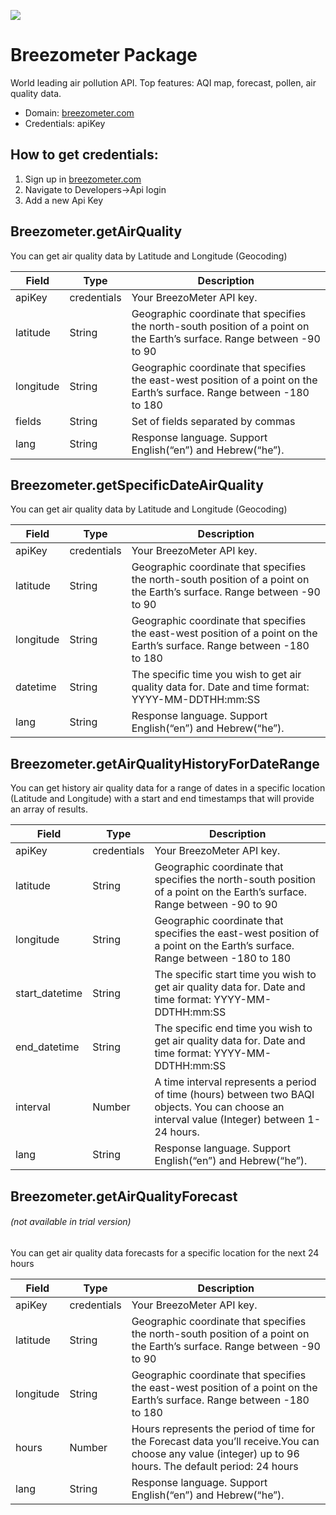[![](https://scdn.rapidapi.com/RapidAPI_banner.png)](https://rapidapi.com/package/Trello/functions?utm_source=RapidAPIGitHub_TrelloFunctions&utm_medium=button&utm_content=RapidAPI_GitHub)

# Breezometer Package
World leading air pollution API. Top features: AQI map, forecast, pollen, air quality data.
* Domain: [breezometer.com](https://breezometer.com)
* Credentials: apiKey

## How to get credentials: 
1. Sign up in [breezometer.com](https://breezometer.com)
2. Navigate to Developers->Api login
3. Add a new Api Key
 
## Breezometer.getAirQuality
You can get air quality data by Latitude and Longitude (Geocoding)

| Field    | Type       | Description
|----------|------------|----------
| apiKey   | credentials| Your BreezoMeter API key.
| latitude | String     | Geographic coordinate that specifies the north-south position of a point on the Earth’s surface. Range between -90 to 90
| longitude| String     | Geographic coordinate that specifies the east-west position of a point on the Earth’s surface. Range between -180 to 180
| fields   | String     | Set of fields separated by commas
| lang     | String     | Response language. Support English(“en”) and Hebrew(“he”).

## Breezometer.getSpecificDateAirQuality
You can get air quality data by Latitude and Longitude (Geocoding)

| Field    | Type       | Description
|----------|------------|----------
| apiKey   | credentials| Your BreezoMeter API key.
| latitude | String     | Geographic coordinate that specifies the north-south position of a point on the Earth’s surface. Range between -90 to 90
| longitude| String     | Geographic coordinate that specifies the east-west position of a point on the Earth’s surface. Range between -180 to 180
| datetime | String     | The specific time you wish to get air quality data for. Date and time format: YYYY-MM-DDTHH:mm:SS
| lang     | String     | Response language. Support English(“en”) and Hebrew(“he”).

## Breezometer.getAirQualityHistoryForDateRange
You can get history air quality data for a range of dates in a specific location (Latitude and Longitude) with a start and end timestamps that will provide an array of results.

| Field         | Type       | Description
|---------------|------------|----------
| apiKey        | credentials| Your BreezoMeter API key.
| latitude      | String     | Geographic coordinate that specifies the north-south position of a point on the Earth’s surface. Range between -90 to 90
| longitude     | String     | Geographic coordinate that specifies the east-west position of a point on the Earth’s surface. Range between -180 to 180
| start_datetime| String     | The specific start time you wish to get air quality data for. Date and time format: YYYY-MM-DDTHH:mm:SS
| end_datetime  | String     | The specific end time you wish to get air quality data for. Date and time format: YYYY-MM-DDTHH:mm:SS
| interval      | Number     | A time interval represents a period of time (hours) between two BAQI objects. You can choose an interval value (Integer) between 1-24 hours.
| lang          | String     | Response language. Support English(“en”) and Hebrew(“he”).

## Breezometer.getAirQualityForecast
###### (not available in trial version)
You can get air quality data forecasts for a specific location for the next 24 hours

| Field    | Type       | Description
|----------|------------|----------
| apiKey   | credentials| Your BreezoMeter API key.
| latitude | String     | Geographic coordinate that specifies the north-south position of a point on the Earth’s surface. Range between -90 to 90
| longitude| String     | Geographic coordinate that specifies the east-west position of a point on the Earth’s surface. Range between -180 to 180
| hours    | Number     | Hours represents the period of time for the Forecast data you’ll receive.You can choose any value (integer) up to 96 hours. The default period: 24 hours 
| lang     | String     | Response language. Support English(“en”) and Hebrew(“he”).

